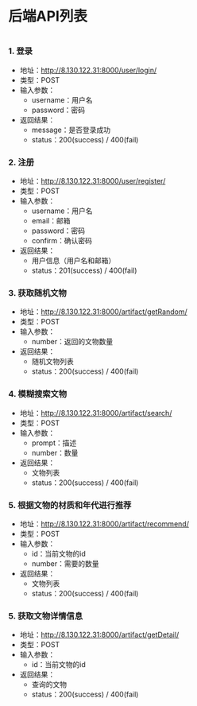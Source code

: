 # 后端API列表
# 

### 1. 登录
* 地址：<http://8.130.122.31:8000/user/login/>
* 类型：POST
* 输入参数：
    * username：用户名
    * password：密码
* 返回结果：
    * message：是否登录成功
    * status：200(success) / 400(fail)
  
### 2. 注册
* 地址：<http://8.130.122.31:8000/user/register/>
* 类型：POST
* 输入参数：
    * username：用户名
    * email：邮箱
    * password：密码
    * confirm：确认密码
* 返回结果：
    * 用户信息（用户名和邮箱）
    * status：201(success) / 400(fail)
  
### 3. 获取随机文物
* 地址：<http://8.130.122.31:8000/artifact/getRandom/>
* 类型：POST
* 输入参数：
    * number：返回的文物数量
* 返回结果：
    * 随机文物列表
    * status：200(success) / 400(fail)
  
### 4. 模糊搜索文物
* 地址：<http://8.130.122.31:8000/artifact/search/>
* 类型：POST
* 输入参数：
    * prompt：描述
    * number：数量
* 返回结果：
    * 文物列表
    * status：200(success) / 400(fail)

### 5. 根据文物的材质和年代进行推荐
* 地址：<http://8.130.122.31:8000/artifact/recommend/>
* 类型：POST
* 输入参数：
    * id：当前文物的id
    * number：需要的数量
* 返回结果：
    * 文物列表
    * status：200(success) / 400(fail)

### 5. 获取文物详情信息
* 地址：<http://8.130.122.31:8000/artifact/getDetail/>
* 类型：POST
* 输入参数：
    * id：当前文物的id
* 返回结果：
    * 查询的文物
    * status：200(success) / 400(fail)